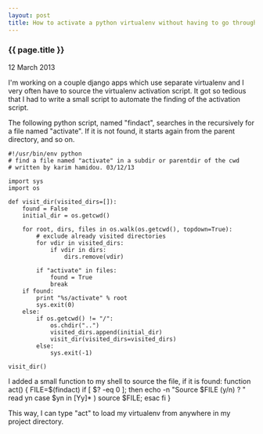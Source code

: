 ```yaml
---
layout: post
title: How to activate a python virtualenv without having to go through dozen of folders
---
```


### {{ page.title }}

<p class="meta">12 March 2013</p>

I'm working on a couple django apps which use separate virtualenv and I very often have to source the virtualenv activation script.
It got so tedious that I had to write a small script to automate the finding of the activation script.

The following python script, named "findact", searches in the recursively for a file named "activate". If it is not found, it starts again from the parent directory, and so on.

    #!/usr/bin/env python
    # find a file named "activate" in a subdir or parentdir of the cwd
    # written by karim hamidou. 03/12/13

    import sys
    import os

    def visit_dir(visited_dirs=[]):
        found = False
        initial_dir = os.getcwd()

        for root, dirs, files in os.walk(os.getcwd(), topdown=True):
            # exclude already visited directories
            for vdir in visited_dirs:
                if vdir in dirs:
                    dirs.remove(vdir)

            if "activate" in files:
                found = True
                break
        if found:
            print "%s/activate" % root
            sys.exit(0)
        else:
            if os.getcwd() != "/":
                os.chdir("..")
                visited_dirs.append(initial_dir)
                visit_dir(visited_dirs=visited_dirs)
            else:
                sys.exit(-1)

    visit_dir()

I added a small function to my shell to source the file, if it is found:
    function act() {
        FILE=$(findact)
        if [ $? -eq 0 ]; then
            echo -n "Source $FILE (y/n) ? "
            read  yn
            case $yn in
            [Yy]* ) source $FILE;
            esac
        fi
    }

This way, I can type "act" to load my virtualenv from anywhere in my project directory.
